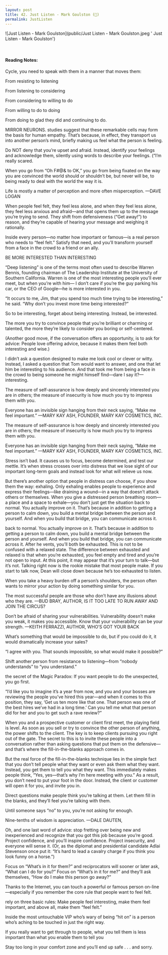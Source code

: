 ```yaml
---
layout: post
title: 42. Just Listen - Mark Goulston (📱)
permalink: JustListen
---
```


![Just Listen - Mark Goulston](public/Just Listen - Mark Goulston.jpeg ' Just Listen - Mark Goulston')

<br>

#### Reading Notes:

Cycle, you need to speak with them in a manner that moves them:

From resisting to listening

From listening to considering

From considering to willing to do

From willing to do to doing

From doing to glad they did and continuing to do.

MIRROR NEURONS. studies suggest that these remarkable cells may form the basis for human empathy. That’s because, in effect, they transport us into another person’s mind, briefly making us feel what the person is feeling.

Do NOT deny that you’re upset and afraid. Instead, identify your feelings and acknowledge them, silently using words to describe your feelings. (“I’m really scared.

When you go from “Oh F#@& to OK,” you go from being fixated on the way you are convinced the world should or shouldn’t be, but never will be, to being ready to deal with the world the way it is.

Life is mostly a matter of perception and more often misperception.
—DAVE LOGAN

When people feel felt, they feel less alone, and when they feel less alone, they feel less anxious and afraid—and that opens them up to the message you’re trying to send. They shift from defensiveness (“Get away!”) to reason, and they’re capable of hearing your message and weighing it rationally.

Inside every person—no matter how important or famous—is a real person who needs to “feel felt.” Satisfy that need, and you’ll transform yourself from a face in the crowd to a friend or an ally.

BE MORE INTERESTED THAN INTERESTING

“Deep listening” is one of the terms most often used to describe Warren Bennis, founding chairman of The Leadership Institute at the University of Southern California. Warren is one of the most interesting people you’ll ever meet, but when you’re with him— I don’t care if you’re the guy parking his car, or the CEO of Google—he is more interested in you.

“It occurs to me, Jim, that you spend too much time trying to be interesting,” he said. “Why don’t you invest more time being interested?”

So to be interesting, forget about being interesting. Instead, be interested.

The more you try to convince people that you’re brilliant or charming or talented, the more they’re likely to consider you boring or self-centered.

(Another good move, if the conversation offers an opportunity, is to ask for advice: People love offering advice, because it makes them feel both interesting and wise.)

I didn’t ask a question designed to make me look cool or clever or witty. Instead, I asked a question that Tom would want to answer, and one that let him be interesting to his audience. And that took me from being a face in the crowd to being someone he might himself find—dare I say it?—interesting.

The measure of self-assurance is how deeply and sincerely interested you are in others; the measure of insecurity is how much you try to impress them with you.

Everyone has an invisible sign hanging from their neck saying, “Make me feel important.”
—MARY KAY ASH, FOUNDER, MARY KAY COSMETICS, INC.

The measure of self-assurance is how deeply and sincerely interested you are in others; the measure of insecurity is how much you try to impress them with you.

Everyone has an invisible sign hanging from their neck saying, “Make me feel important.”
—MARY KAY ASH, FOUNDER, MARY KAY COSMETICS, INC.

Stress isn’t bad. It causes us to focus, become determined, and test our mettle. It’s when stress crosses over into distress that we lose sight of our important long-term goals and instead look for what will relieve us now.

But there’s another option that people in distress can choose, if you show them the way: exhaling. Only exhaling enables people to experience and express their feelings—like draining a wound—in a way that doesn’t attack others or themselves.
When you give a distressed person breathing room—a place and a space to exhale—you don’t just get the situation back to normal. You actually improve on it. That’s because in addition to getting a person to calm down, you build a mental bridge between the person and yourself. And when you build that bridge, you can communicate across it.

back to normal. You actually improve on it. That’s because in addition to getting a person to calm down, you build a mental bridge between the person and yourself. And when you build that bridge, you can communicate across it.
After he vents, you’ll both be exhausted. This is not to be confused with a relaxed state. The difference between exhausted and relaxed is that when you’re exhausted, you feel empty and tired and you’re not open to input. At this point, it may appear that it’s your turn to talk—but it’s not. Talking right now is the rookie mistake that most people make. If you start to talk now, Dean will close down because he’s too exhausted to listen.

When you take a heavy burden off a person’s shoulders, the person often wants to mirror your action by doing something similar for you.

The most successful people are those who don’t have any illusions about who they are.
—BUD BRAY, AUTHOR, IS IT TOO LATE TO RUN AWAY AND JOIN THE CIRCUS?

Don’t be afraid of sharing your vulnerabilities. Vulnerability doesn’t make you weak, it makes you accessible. Know that your vulnerability can be your strength.
—KEITH FERRAZZI, AUTHOR, WHO’S GOT YOUR BACK

What’s something that would be impossible to do, but if you could do it, it would dramatically increase your sales?

“I agree with you. That sounds impossible, so what would make it possible?”

Shift another person from resistance to listening—from “nobody understands” to “you understand.”

the secret of the Magic Paradox: If you want people to do the unexpected, you go first.

“I’d like you to imagine it’s a year from now, and you and your bosses are reviewing the people you’ve hired this year—and when it comes to this position, they say, ‘Get us ten more like that one. That person was one of the best hires we’ve had in a long time.’ Can you tell me what that person did for her and you to get such a rave review?”

When you and a prospective customer or client first meet, the playing field is level. As soon as you sell or try to convince the other person of anything, the power shifts to the client. The key is to keep clients pursuing you right out of the gate.
The secret to this is to invite these people into a conversation rather than asking questions that put them on the defensive—and that’s where the fill-in-the-blanks approach comes in.

But the real force of the fill-in-the-blanks technique lies in the simple fact that you don’t tell people what they want or even ask them what they want. Instead, you get them to tell you what they want. This immediately makes people think, “Yes, yes—that’s why I’m here meeting with you.” As a result, you don’t need to put your foot in the door. Instead, the client or customer will open it for you, and invite you in.

Direct questions make people think you’re talking at them. Let them fill in the blanks, and they’ll feel you’re talking with them.

Until someone says “no” to you, you’re not asking for enough.

Nine-tenths of wisdom is appreciation.
—DALE DAUTEN,

Oh, and one last word of advice: stop fretting over being new and inexperienced and recognize that you got this job because you’re good. Project confidence, and you’ll inspire confidence. Project insecurity, and everyone will sense it. (Or, as the diplomat and presidential candidate Adlai Stevenson once put it: “It’s hard to lead a cavalry charge if you think you look funny on a horse.”)

Focus on “What’s in it for them?” and reciprocators will sooner or later ask, “What can I do for you?” Focus on “What’s in it for me?” and they’ll ask themselves, “How do I make this person go away?”

Thanks to the Internet, you can touch a powerful or famous person on-line—especially if you remember the core rule that people want to feel felt.

rely on three basic rules: Make people feel interesting, make them feel important, and above all, make them “feel felt.”

Inside the most untouchable VIP who’s wary of being “hit on” is a person who’s aching to be touched in just the right way.

If you really want to get through to people, what you tell them is less important than what you enable them to tell you

Stay too long in your comfort zone and you’ll end up safe . . . and sorry.
